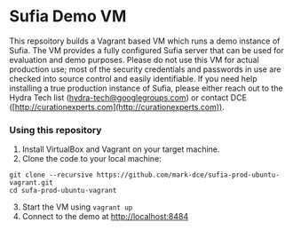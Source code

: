 # Sufia Demo VM
This repsoitory builds a Vagrant based VM which runs a demo instance of Sufia.  The VM provides a fully configured
Sufia server that can be used for evaluation and demo purposes.  Please do not use this VM for actual production use; 
most of the security credentials and passwords in use are checked into source control and easily identifiable.  If you need
help installing a true production instance of Sufia, please either reach out to the Hydra Tech list (hydra-tech@googlegroups.com) 
or contact DCE ([http://curationexperts.com](http://curationexperts.com)).

### Using this repository
1. Install VirtualBox and Vagrant on your target machine.
2. Clone the code to your local machine:
```
git clone --recursive https://github.com/mark-dce/sufia-prod-ubuntu-vagrant.git
cd sufa-prod-ubuntu-vagrant
```
3. Start the VM using `vagrant up`
4. Connect to the demo at [http://localhost:8484](http://localhost:8484)